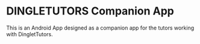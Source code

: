 # DINGLETUTORS Companion App #

This is an Android App designed as a companion app for the tutors working with DingletTutors.
